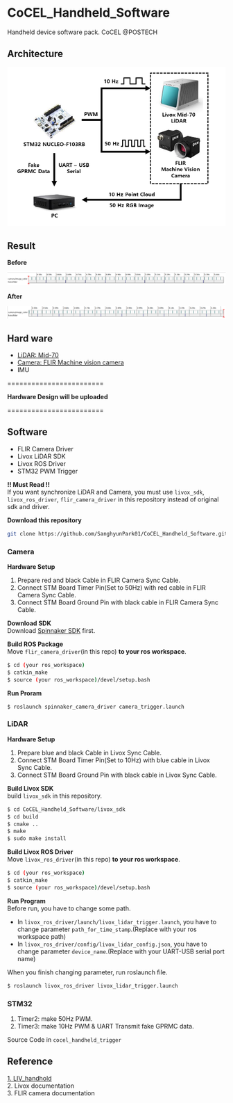 # CoCEL_Handheld_Software
Handheld device software pack. CoCEL @POSTECH  
## Architecture
<p align="center"><img src="./img/Architecture.png" width="800px"></p>  

## Result  
**Before**  
<p align="center"><img src="./img/unsync.png" width="max"></p>

**After**  
<p align="center"><img src="./img/sync.png" width="max"></p>

## Hard ware  
- [LiDAR: Mid-70](https://www.livoxtech.com/mid-70)
- [Camera: FLIR Machine vision camera](https://www.flir.com/products/blackfly-s-usb3/?vertical=machine%20vision&segment=iis)
- IMU  

========================  

**Hardware Design will be uploaded**  
  
========================  

## Software  
- FLIR Camera Driver
- Livox LiDAR SDK
- Livox ROS Driver
- STM32 PWM Trigger

**!! Must Read !!**  
If you want synchronize LiDAR and Camera, you must use `livox_sdk`, `livox_ros_driver`, `flir_camera_driver` in this repository instead of original sdk and driver.  

**Download this repository**  
```bash
git clone https://github.com/SanghyunPark01/CoCEL_Handheld_Software.git
```

### Camera
**Hardware Setup**  
1. Prepare red and black Cable in FLIR Camera Sync Cable.  
2. Connect STM Board Timer Pin(Set to 50Hz) with red cable in FLIR Camera Sync Cable.  
3. Connect STM Board Ground Pin with black cable in FLIR Camera Sync Cable.  

**Download SDK**  
Download [Spinnaker SDK](https://www.flirkorea.com/products/spinnaker-sdk/) first.  

**Build ROS Package**  
Move `flir_camera_driver`(in this repo) **to your ros workspace**.
```bash
$ cd (your ros_workspace)
$ catkin_make
$ source (your ros_workspace)/devel/setup.bash
```  
**Run Proram**  
```
$ roslaunch spinnaker_camera_driver camera_trigger.launch
```

### LiDAR
**Hardware Setup**  
1. Prepare blue and black Cable in Livox Sync Cable.  
2. Connect STM Board Timer Pin(Set to 10Hz) with blue cable in Livox Sync Cable.  
3. Connect STM Board Ground Pin with black cable in Livox Sync Cable.  

**Build Livox SDK**  
build `livox_sdk` in this repository.
```bash
$ cd CoCEL_Handheld_Software/livox_sdk
$ cd build
$ cmake ..
$ make
$ sudo make install
```  

**Build Livox ROS Driver**  
Move `livox_ros_driver`(in this repo) **to your ros workspace**.
```bash
$ cd (your ros_workspace)
$ catkin_make
$ source (your ros_workspace)/devel/setup.bash
```  

**Run Program**  
Before run, you have to change some path.
- In `livox_ros_driver/launch/livox_lidar_trigger.launch`, you have to change parameter `path_for_time_stamp`.(Replace with your ros workspace path)  
- In `livox_ros_driver/config/livox_lidar_config.json`, you have to change parameter `device_name`.(Replace with your UART-USB serial port name)  

When you finish changing parameter, run roslaunch file.  
```bash
$ roslaunch livox_ros_driver livox_lidar_trigger.launch
```

### STM32  
1. Timer2: make 50Hz PWM.  
2. Timer3: make 10Hz PWM & UART Transmit fake GPRMC data.  

Source Code in `cocel_handheld_trigger`

## Reference
[1. LIV_handhold](https://github.com/sheng00125/LIV_handhold)  
2. Livox documentation  
3. FLIR camera documentation
